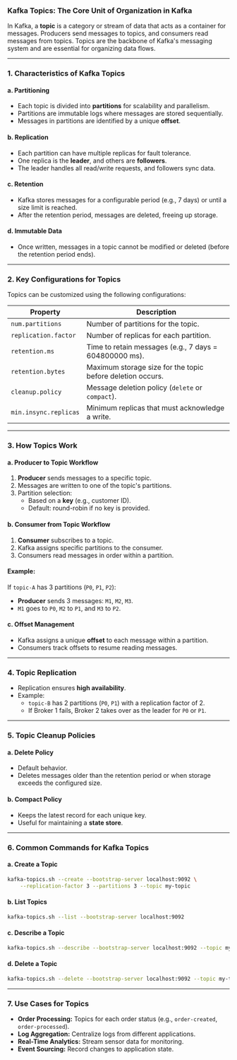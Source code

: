 ### Kafka Topics: The Core Unit of Organization in Kafka

In Kafka, a **topic** is a category or stream of data that acts as a container for messages. Producers send messages to topics, and consumers read messages from topics. Topics are the backbone of Kafka's messaging system and are essential for organizing data flows.

---

### 1. **Characteristics of Kafka Topics**

#### a. **Partitioning**
- Each topic is divided into **partitions** for scalability and parallelism.
- Partitions are immutable logs where messages are stored sequentially.
- Messages in partitions are identified by a unique **offset**.

#### b. **Replication**
- Each partition can have multiple replicas for fault tolerance.
- One replica is the **leader**, and others are **followers**.
- The leader handles all read/write requests, and followers sync data.

#### c. **Retention**
- Kafka stores messages for a configurable period (e.g., 7 days) or until a size limit is reached.
- After the retention period, messages are deleted, freeing up storage.

#### d. **Immutable Data**
- Once written, messages in a topic cannot be modified or deleted (before the retention period ends).

---

### 2. **Key Configurations for Topics**
Topics can be customized using the following configurations:

| **Property**           | **Description**                                             |
|-------------------------|-------------------------------------------------------------|
| `num.partitions`        | Number of partitions for the topic.                         |
| `replication.factor`    | Number of replicas for each partition.                      |
| `retention.ms`          | Time to retain messages (e.g., 7 days = 604800000 ms).      |
| `retention.bytes`       | Maximum storage size for the topic before deletion occurs.  |
| `cleanup.policy`        | Message deletion policy (`delete` or `compact`).            |
| `min.insync.replicas`   | Minimum replicas that must acknowledge a write.             |

---

### 3. **How Topics Work**

#### a. **Producer to Topic Workflow**
1. **Producer** sends messages to a specific topic.
2. Messages are written to one of the topic's partitions.
3. Partition selection:
   - Based on a **key** (e.g., customer ID).
   - Default: round-robin if no key is provided.

#### b. **Consumer from Topic Workflow**
1. **Consumer** subscribes to a topic.
2. Kafka assigns specific partitions to the consumer.
3. Consumers read messages in order within a partition.

#### Example:
If `topic-A` has 3 partitions (`P0`, `P1`, `P2`):
- **Producer** sends 3 messages: `M1`, `M2`, `M3`.
- `M1` goes to `P0`, `M2` to `P1`, and `M3` to `P2`.

#### c. **Offset Management**
- Kafka assigns a unique **offset** to each message within a partition.
- Consumers track offsets to resume reading messages.

---

### 4. **Topic Replication**

- Replication ensures **high availability**.
- Example:
  - `topic-B` has 2 partitions (`P0`, `P1`) with a replication factor of 2.
  - If Broker 1 fails, Broker 2 takes over as the leader for `P0` or `P1`.

---

### 5. **Topic Cleanup Policies**

#### a. **Delete Policy**
- Default behavior.
- Deletes messages older than the retention period or when storage exceeds the configured size.

#### b. **Compact Policy**
- Keeps the latest record for each unique key.
- Useful for maintaining a **state store**.

---

### 6. **Common Commands for Kafka Topics**

#### a. **Create a Topic**
```bash
kafka-topics.sh --create --bootstrap-server localhost:9092 \
    --replication-factor 3 --partitions 3 --topic my-topic
```

#### b. **List Topics**
```bash
kafka-topics.sh --list --bootstrap-server localhost:9092
```

#### c. **Describe a Topic**
```bash
kafka-topics.sh --describe --bootstrap-server localhost:9092 --topic my-topic
```

#### d. **Delete a Topic**
```bash
kafka-topics.sh --delete --bootstrap-server localhost:9092 --topic my-topic
```

---

### 7. **Use Cases for Topics**

- **Order Processing:** Topics for each order status (e.g., `order-created`, `order-processed`).
- **Log Aggregation:** Centralize logs from different applications.
- **Real-Time Analytics:** Stream sensor data for monitoring.
- **Event Sourcing:** Record changes to application state.

